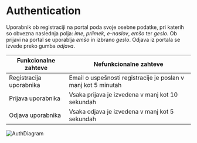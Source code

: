 # Authentication

Uporabnik ob registraciji na portal poda svoje osebne podatke, pri katerih so obvezna naslednja polja: *ime*, *priimek*, *e-naslov*, *emšo* ter *geslo*.
Ob prijavi na portal se uporablja *emšo* in izbrano *geslo*.
Odjava iz portala se izvede preko gumba *odjava*. 



| Funkcionalne zahteve | Nefunkcionalne zahteve |
| ------------- | ------------- |
| Registracija uporabnika  | Email o uspešnosti registracije je poslan v manj kot 5 minutah |
| Prijava uporabnika | Vsaka prijava je izvedena v manj kot 10 sekundah |
| Odjava uporabnika  | Vsaka odjava je izvedena v manj kot 5 sekundah |



![AuthDiagram](https://user-images.githubusercontent.com/1338126/157851927-5b785c46-0753-4e5d-9a84-2e4ffe6d0def.png)

